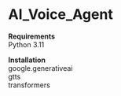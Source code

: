 # AI_Voice_Agent

**Requirements**  
Python 3.11

**Installation**  
google.generativeai  
gtts  
transformers  
